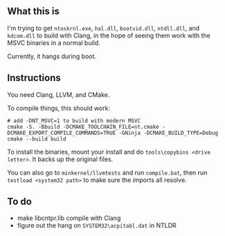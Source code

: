## What this is
I'm trying to get `ntoskrnl.exe`, `hal.dll`, `bootvid.dll`, `ntdll.dll`, and `kdcom.dll` to build with Clang,
in the hope of seeing them work with the MSVC binaries in a normal build.

Currently, it hangs during boot.

## Instructions
You need Clang, LLVM, and CMake.

To compile things, this should work:
```shell
# add -DNT_MSVC=1 to build with modern MSVC
cmake -S. -Bbuild -DCMAKE_TOOLCHAIN_FILE=nt.cmake -DCMAKE_EXPORT_COMPILE_COMMANDS=TRUE -GNinja -DCMAKE_BUILD_TYPE=Debug
cmake --build build
```

To install the binaries, mount your install and do `tools\copybins <drive letter>`. It backs up the original files.

You can also go to `minkernel/llvmtests` and run `compile.bat`, then run `testload <system32 path>` to make sure the imports all resolve.

## To do

- make libcntpr.lib compile with Clang
- figure out the hang on `SYSTEM32\acpitabl.dat` in NTLDR

